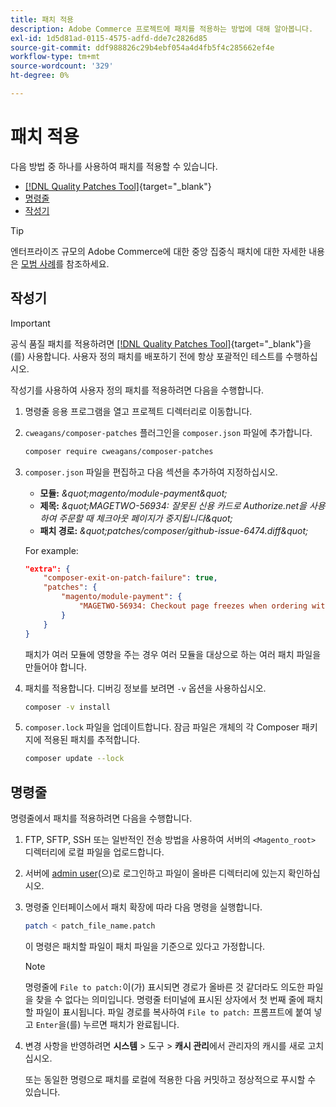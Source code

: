 ```yaml
---
title: 패치 적용
description: Adobe Commerce 프로젝트에 패치를 적용하는 방법에 대해 알아봅니다.
exl-id: 1d5d81ad-0115-4575-adfd-dde7c2826d85
source-git-commit: ddf988826c29b4ebf054a4d4fb5f4c285662ef4e
workflow-type: tm+mt
source-wordcount: '329'
ht-degree: 0%

---
```


# 패치 적용

다음 방법 중 하나를 사용하여 패치를 적용할 수 있습니다.

- [[!DNL Quality Patches Tool]](https://experienceleague.adobe.com/tools/commerce-quality-patches/index.html?lang=ko){target="_blank"}
- [명령줄](../patches/apply.md#command-line)
- [작성기](../patches/apply.md#composer)


>[!TIP]
>
>엔터프라이즈 규모의 Adobe Commerce에 대한 중앙 집중식 패치에 대한 자세한 내용은 [모범 사례](../../implementation-playbook/best-practices/maintenance/patching-at-scale.md)를 참조하세요.

## 작성기

>[!IMPORTANT]
>
>공식 품질 패치를 적용하려면 [[!DNL Quality Patches Tool]](https://experienceleague.adobe.com/tools/commerce-quality-patches/index.html?lang=ko){target="_blank"}을(를) 사용합니다. 사용자 정의 패치를 배포하기 전에 항상 포괄적인 테스트를 수행하십시오.

작성기를 사용하여 사용자 정의 패치를 적용하려면 다음을 수행합니다.

1. 명령줄 응용 프로그램을 열고 프로젝트 디렉터리로 이동합니다.
1. `cweagans/composer-patches` 플러그인을 `composer.json` 파일에 추가합니다.

   ```bash
   composer require cweagans/composer-patches
   ```

1. `composer.json` 파일을 편집하고 다음 섹션을 추가하여 지정하십시오.
   - **모듈:** *\&quot;magento/module-payment\&quot;*
   - **제목:** *\&quot;MAGETWO-56934: 잘못된 신용 카드로 Authorize.net을 사용하여 주문할 때 체크아웃 페이지가 중지됩니다\&quot;*
   - **패치 경로:** *\&quot;patches/composer/github-issue-6474.diff\&quot;*

   For example:

   ```json
   "extra": {
       "composer-exit-on-patch-failure": true,
       "patches": {
           "magento/module-payment": {
               "MAGETWO-56934: Checkout page freezes when ordering with Authorize.net with invalid credit card": "patches/composer/github-issue-6474.diff"
           }
       }
   }
   ```

   패치가 여러 모듈에 영향을 주는 경우 여러 모듈을 대상으로 하는 여러 패치 파일을 만들어야 합니다.

1. 패치를 적용합니다. 디버깅 정보를 보려면 `-v` 옵션을 사용하십시오.

   ```bash
   composer -v install
   ```

1. `composer.lock` 파일을 업데이트합니다. 잠금 파일은 개체의 각 Composer 패키지에 적용된 패치를 추적합니다.

   ```bash
   composer update --lock
   ```

## 명령줄

명령줄에서 패치를 적용하려면 다음을 수행합니다.

1. FTP, SFTP, SSH 또는 일반적인 전송 방법을 사용하여 서버의 `<Magento_root>` 디렉터리에 로컬 파일을 업로드합니다.
1. 서버에 [admin user](../../configuration/cli/config-cli.md#prerequisites)(으)로 로그인하고 파일이 올바른 디렉터리에 있는지 확인하십시오.
1. 명령줄 인터페이스에서 패치 확장에 따라 다음 명령을 실행합니다.

   ```bash
   patch < patch_file_name.patch
   ```

   이 명령은 패치할 파일이 패치 파일을 기준으로 있다고 가정합니다.

   >[!NOTE]
   >
   >명령줄에 `File to patch:`이(가) 표시되면 경로가 올바른 것 같더라도 의도한 파일을 찾을 수 없다는 의미입니다. 명령줄 터미널에 표시된 상자에서 첫 번째 줄에 패치할 파일이 표시됩니다. 파일 경로를 복사하여 `File to patch:` 프롬프트에 붙여 넣고 `Enter`을(를) 누르면 패치가 완료됩니다.

1. 변경 사항을 반영하려면 **시스템** > 도구 > **캐시 관리**&#x200B;에서 관리자의 캐시를 새로 고치십시오.

   또는 동일한 명령으로 패치를 로컬에 적용한 다음 커밋하고 정상적으로 푸시할 수 있습니다.
